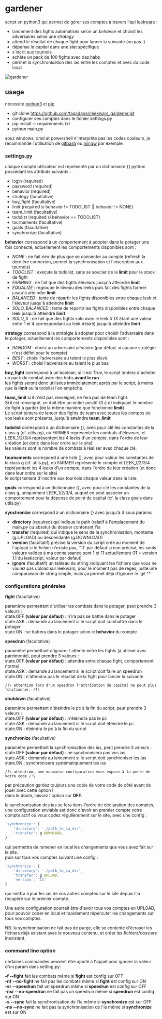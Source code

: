 # gardener
script en python3 qui permet de gérer ses comptes à travers l'api [leekwars](https://leekwars.com) :
- lancement des fights automatisés selon un *behavior* et choisit les adversaires selon une *strategy*
- attend le résultat de chaque fight pour lancer la suivante (ou pas..)
- dépense le capital dans une stat spécifique
- s'incrit aux tournois
- achète un pack de 100 fights avec des habs
- permet la synchronisation des ias entre les comptes et avec du code local

![gardener](https://i.imgur.com/L6sgsHJ.png)

## usage

nécessite [python3](https://www.python.org/downloads/) et [pip](https://pypi.org/project/pip/)

- git clone https://github.com/tagadanar/leekwars_gardener.git
- configurer ses comptes dans le fichier settings.py
- pip install -r requirements.txt
- python main.py

sous windows, cmd et powershell n'interprète pas les codes couleurs, je recommande l'utilisation de [gitbash](https://gitforwindows.org/) ou [mingw](https://www.mingw-w64.org/) par exemple.

### settings.py

chaque compte utilisateur est représenté par un dictionnaire {} python possédant les attributs suivants :

- login (required)
- password (required)
- behavior (required)
- strategy (facultative)
- buy_fight (facultative)
- limit (required si behavior != TODOLIST || behavior != NONE)
- team_limit (facultative)
- todolist (required si behavior == TODOLIST)
- tournaments (facultative)
- goals (facultative)
- synchronize (facultative)

**behavior** correspond à un comportement à adopter dans le potager une fois connecté, actuellement les comportements disponibles sont :

- _NONE_ : ne fait rien de plus que se connecter au compte (refresh la dernière connexion, permet la synchronisation et l'inscription aux tournois)  
- _TODOLIST_ : execute la todolist, sans se soucier de la **limit** pour le stock de fight  
- _FARMING_ : ne fait que des fights éleveurs jusqu'à atteindre **limit**  
- _EQUALIZE_ : regroupe le niveau des leeks puis fait des fights farmer jusqu'à atteindre **limit**  
- _BALANCED_ : tente de répartir les fights disponibles entre chaque leek et l'éleveur jusqu'à atteindre **limit**  
- _SOLO\_BALANCED_ : tente de répartir les fights disponibles entre chaque leek jusqu'à atteindre **limit**  
- _SOLO\_X_ : ne fait que des fights solo avec le leek *X* (X étant une valeur entre 1 et 4 correspondant au leek désiré) jusqu'à atteindre **limit**   

**strategy** correspond à la stratégie à adopter pour choisir l'adversaire dans le potager, actuellement les comportements disponibles sont :

- _RANDOM_ : choisi un adversaire aléatoire (par défaut si aucune stratégie n'est défini pour le compte)
- _BEST_ : choisi l'adversaire au talent le plus élevé
- _WORST_ : choisi l'adversaire au talent le plus bas

**buy_fight** correspond à un boolean, si il est *True*, le script tentera d'acheter un pack de combat avec des habs **avant le run**  
les fights seront donc utilisées immédiatement après par le script, à moins que la **limit** ou la todolist l'en empêche.

**team_limit** si il n'est pas renseigné, ne fera pas de team fight.  
Si il est renseigné, ce doit être un entier positif (0 à n) indiquant le nombre de fight à garder (de la même manière que fonctionne **limit**)  
Le script tentera de lancer des fights de team avec toutes les compos où vos leeks sont présents, jusqu'à atteindre **team_limit**

**todolist** correspond à un dictionnaire {}, avec pour clé les constantes de la class g (cf. utils.py), où FARMER représente les combats d'éleveurs, et LEEK\_1/2/3/4 représentent les 4 leeks d'un compte, dans l'ordre de leur création (et donc dans leur ordre sur le site)  
les valeurs sont le nombre de combats à réaliser avec chaque clé.

**tournaments** correspond à une liste [], avec pour valeur les constantes de la class g (cf. utils.py), où FARMER représente le compte et LEEK\_1/2/3/4 représentent les 4 leeks d'un compte, dans l'ordre de leur création (et donc dans leur ordre sur le site)  
le script tentera d'inscrire aux tournois chaque valeur dans la liste.

**goals** correspond à un dictionnaire {}, avec pour clé les constantes de la class g, uniquement LEEK\_1/2/3/4, auquel on peut associer un comportement pour la dépense de point de capital (cf. la class goals dans utils.py)

**synchronize** correspond à un dictionnaire {} avec jusqu'à 4 sous params:  
- **directory** (required) qui indique le path (relatif à l'emplacement du main.py ou absolu) du dossier contenant l'ia
- **transfer** (required) qui indique le sens de la synchronisation, montante (g.UPLOAD) ou descendante (g.DOWNLOAD)
- **version** (facultatif) précise la version du script créé au moment de l'upload si le fichier n'existe pas, '1.1' par défaut si non précisé, les seuls valeurs valides à ma connaissance sont 1 et 11 actuellement (11 = version 1.1 du leekscript, valeur par defaut)
- **ignore** (facultatif) un tableau de string indiquant les fichiers que vous ne voulez pas upload sur leekwars, pour le moment pas de regex, juste une comparaison de string simple, mais ça permet déjà d'ignorer le .git ^^

### configurations générales

**fight** (facultative)

paramètre permettant d'utiliser les combats dans le potager, peut prendre 3 valeurs :  
state.OFF **(valeur par défaut)** : n'ira pas se battre dans le potager  
state.ASK : demande au lancement si le script doit combattre dans le potager  
state.ON : se battera dans le potager selon le **behavior** du compte

**speedrun** (facultative)

paramètre permettant d'ignorer l'attente entre les fights (à utiliser avec parcimonie), peut prendre 3 valeurs :  
state.OFF **(valeur par défaut)** : attendra entre chaque fight, comportement normal  
state.ASK : demande au lancement si le script doit faire un speedrun  
state.ON : n'attendra pas le résultat de la fight pour lancer la suivante

```
/!\ attention lors d'un speedrun l'attribution du capital ne peut plus fonctionner. /!\
```

**shutdown** (facultative)

paramètre permettant d'éteindre le pc à la fin du script, peut prendre 3 valeurs :  
state.OFF **(valeur par défaut)** : n'éteindra pas le pc  
state.ASK : demande au lancement si le script doit éteindre le pc  
state.ON : éteindra le pc à la fin du script

**synchronize** (facultative)

paramètre permettant la synchronisation des ias, peut prendre 3 valeurs :  
state.OFF **(valeur par défaut)** : ne synchronisera pas vos ias  
state.ASK : demande au lancement si le script doit synchroniser les ias  
state.ON : synchronisera systématiquement les ias

```
/!\ attention, une mauvaise configuration vous expose à la perte de votre code /!\  
```

par précaution gardez toujours une copie de votre code de côté avant de jouer avec cette option !  
dans le doute, laissez l'option sur **OFF**.

la synchronisation des ias se fera dans l'ordre de déclaration des comptes, une configuration enviable est donc d'avoir en premier compte votre compte actif où vous codez régulièrement sur le site, avec une config :

```js
'synchronize': {
    'directory': './path_to_ia_dir',
    'transfer': g.DOWNLOAD,
}
```
qui permettra de ramener en local les changements que vous avez fait sur le site.  
puis sur tous vos comptes suivant une config :

```js
'synchronize': {
    'directory': './path_to_ia_dir',
    'transfer': g.UPLOAD,
    'version': '11'
}
```
qui mettra à jour les ias de vos autres comptes sur le site depuis l'ia récupéré sur le premier compte.

Une autre configuration pourrait être d'avoir tous vos comptes en UPLOAD, pour pouvoir coder en local et rapidement répercuter les changements sur tous vos comptes.

NB. la synchronisation ne fait pas de purge, elle se contente d'écraser les fichiers déjà existant avec le nouveau contenu, et créer les fichiers/dossiers inexistant.  

### command line option

certaines commandes peuvent être ajouté à l'appel pour ignorer la valeur d'un param dans setting.py:

**-f --fight** fait les combats même si **fight** est config sur OFF  
**-nf --no-fight** ne fait pas les combats même si **fight** est config sur ON  
**-sr --speedrun** fait un speedrun même si **speedrun** est config sur OFF  
**-nsr --no-speedrun** ne fait pas un speedrun même si **speedrun** est config sur ON  
**-s --sync** fait la synchronisation de l'ia même si **synchronize** est sur OFF  
**-ns --no-sync** ne fait pas la synchronisation de l'ia même si **synchronize** est sur ON
